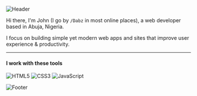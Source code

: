 ![Header](https://capsule-render.vercel.app/api?type=waving&height=150&color=gradient&text=John%20Idabor&textBg=false&fontColor=fff&fontSize=50&section=header) 

Hi there, I'm John (I go by `/Dabz` in most online places), a web developer based in Abuja, Nigeria.

I focus on building simple yet modern web apps and sites that improve user experience & productivity. 

---

#### I work with these tools

![HTML5](https://img.shields.io/badge/-HTML5-E34F26?style=flat-square&logo=html5&logoColor=white)
![CSS3](https://img.shields.io/badge/-CSS3-1572B6?style=flat-square&logo=css3)
![JavaScript](https://img.shields.io/badge/-JavaScript-F7DF1E?style=flat-square&logo=javascript&logoColor=black)


![Footer](https://capsule-render.vercel.app/api?type=waving&height=60&color=gradient&textBg=false&fontColor=134074&fontSize=60&section=footer)
